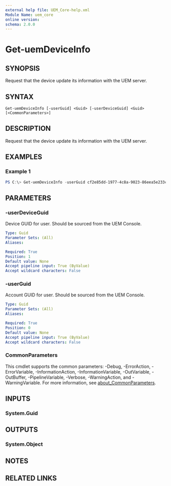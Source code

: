 ```yaml
---
external help file: UEM_Core-help.xml
Module Name: uem_core
online version:
schema: 2.0.0
---
```


# Get-uemDeviceInfo

## SYNOPSIS
Request that the device update its information with the UEM server.

## SYNTAX

```
Get-uemDeviceInfo [-userGuid] <Guid> [-userDeviceGuid] <Guid> [<CommonParameters>]
```

## DESCRIPTION
Request that the device update its information with the UEM server.

## EXAMPLES

### Example 1
```powershell
PS C:\> Get-uemDeviceInfo -userGuid cf2e85dd-1977-4c8a-9023-86eea5e233c6 -userDeviceGuid 60d360cb-7e8d-49ba-a902-c8ce8678cde2
```

## PARAMETERS

### -userDeviceGuid
Device GUID for user.  Should be sourced from the UEM Console.

```yaml
Type: Guid
Parameter Sets: (All)
Aliases:

Required: True
Position: 1
Default value: None
Accept pipeline input: True (ByValue)
Accept wildcard characters: False
```

### -userGuid
Account GUID for user.  Should be sourced from the UEM Console.

```yaml
Type: Guid
Parameter Sets: (All)
Aliases:

Required: True
Position: 0
Default value: None
Accept pipeline input: True (ByValue)
Accept wildcard characters: False
```

### CommonParameters
This cmdlet supports the common parameters: -Debug, -ErrorAction, -ErrorVariable, -InformationAction, -InformationVariable, -OutVariable, -OutBuffer, -PipelineVariable, -Verbose, -WarningAction, and -WarningVariable. For more information, see [about_CommonParameters](http://go.microsoft.com/fwlink/?LinkID=113216).

## INPUTS

### System.Guid

## OUTPUTS

### System.Object
## NOTES

## RELATED LINKS
